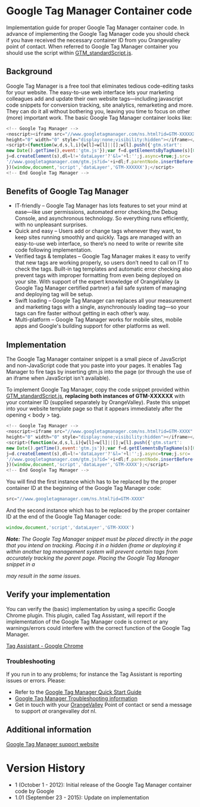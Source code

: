 Google Tag Manager Container code
============
Implementation guide for proper Google Tag Manager container code. In advance of implementing the Google Tag Manager code you should check if you have received the necessary container ID from you Orangevalley point of contact. When referred to Google Tag Manager container you should use the script within [GTM_standardScript.js](https://github.com/orangevalley/GTM_standard/blob/master/GTM_standardScript.js).

## Background
Google Tag Manager is a free tool that eliminates tedious code-editing tasks for your website. The easy-to-use web interface lets your marketing colleagues add and update their own website tags—including javascript code snippets for conversion tracking, site analytics, remarketing and more. They can do it all without bothering you, leaving you time to focus on other (more) important work.
The basic Google Tag Manager container looks like:

```javascript
<!-- Google Tag Manager -->
<noscript><iframe src="//www.googletagmanager.com/ns.html?id=GTM-XXXXXX"
height="0" width="0" style="display:none;visibility:hidden"></iframe></noscript>
<script>(function(w,d,s,l,i){w[l]=w[l]||[];w[l].push({'gtm.start':
new Date().getTime(),event:'gtm.js'});var f=d.getElementsByTagName(s)[0],
j=d.createElement(s),dl=l!='dataLayer'?'&l='+l:'';j.async=true;j.src=
'//www.googletagmanager.com/gtm.js?id='+i+dl;f.parentNode.insertBefore(j,f);
})(window,document,'script','dataLayer','GTM-XXXXXX');</script>
<!-- End Google Tag Manager -->
```
## Benefits of Google Tag Manager
- IT-friendly – Google Tag Manager has lots features to set your mind at ease—like user permissions, automated error checking,the Debug Console, and asynchronous technology. So everything runs efficiently, with no unpleasant surprises.
- Quick	and	easy – Users add or change tags whenever they want, to 
keep sites running smoothly and quickly. Tags are managed with an easy-to-use web interface, so there’s no need to write or rewrite site code following implementation.
- Verified	tags	&	templates – Google Tag Manager makes it easy to verify that new tags are working properly, so users don’t need to call on IT to check the tags. Built-in tag templates and automatic error checking also prevent tags with improper formatting from even being deployed on your site. With support of the expert knowledge of OrangeValley (a Google Tag Manager certified partner) a fail safe system of managing and deploying tag will be setup.
- Swift	loading – Google Tag Manager can replaces all your measurement and marketing tags with a single, asynchronously loading tag—so your tags can fire faster without getting in each other’s way.
- Multi-platform – Google Tag Manager works for mobile sites, mobile apps and Google's building support for other platforms as well.

## Implementation
The Google Tag Manager container snippet is a small piece of JavaScript and non-JavaScript code that you paste into your pages. It enables Tag Manager to fire tags by inserting gtm.js into the page (or through the use of an iframe when JavaScript isn't available).

To implement Google Tag Manager, copy the code snippet provided within [GTM_standardScript.js](https://github.com/orangevalley/GTM_standard/blob/master/GTM_standardScript.js), **replacing both instances of GTM-XXXXXX** with your container ID (supplied separately by OrangeValley). Paste this snippet into your website template page so that it appears immediately after the opening < body > tag.

```javascript
<!-- Google Tag Manager -->
<noscript><iframe src="//www.googletagmanager.com/ns.html?id=GTM-XXXX"
height="0" width="0" style="display:none;visibility:hidden"></iframe></noscript>
<script>(function(w,d,s,l,i){w[l]=w[l]||[];w[l].push({'gtm.start':
new Date().getTime(),event:'gtm.js'});var f=d.getElementsByTagName(s)[0],
j=d.createElement(s),dl=l!='dataLayer'?'&l='+l:'';j.async=true;j.src=
'//www.googletagmanager.com/gtm.js?id='+i+dl;f.parentNode.insertBefore(j,f);
})(window,document,'script','dataLayer','GTM-XXXX');</script>
<!-- End Google Tag Manager -->
```
You will find the first instance which has to be replaced by the proper container ID at the beginning of the Google Tag Manager code:

```javascript
src="//www.googletagmanager.com/ns.html?id=GTM-XXXX"
```

And the second instance which has to be replaced by the proper container ID at the end of the Google Tag Manager code:

```javascript
window,document,'script','dataLayer','GTM-XXXX')
```

_**Note:** The Google Tag Manager snippet must be placed directly in the page that you intend on tracking. Placing it in a hidden iframe or deploying it within another tag management system will prevent certain tags from accurately tracking the parent page. Placing the Google Tag Manager snippet in a <div> may result in the same issues._

## Verify your implementation
You can verify the (basic) implementation by using a specific Google Chrome plugin. This plugin, called Tag Assistant, will report if the implementation of the Google Tag Manager code is correct or any warnings/errors could interfere with the correct function of the Google Tag Manager.

[Tag Assistant - Google Chrome](https://chrome.google.com/webstore/detail/tag-assistant-by-google/kejbdjndbnbjgmefkgdddjlbokphdefk?hl=en)

### Troubleshooting
If you run in to any problems; for instance the Tag Assistant is reporting issues or errors. Please:

- Refer to the [Google Tag Manager Quick Start Guide](https://developers.google.com/tag-manager/troubleshooting)
- [Google Tag Manager Troubleshooting information](https://developers.google.com/tag-manager/troubleshooting)
- Get in touch with your [OrangeValley](http://orangevalley.nl/) Point of contact or send a message to support _at_ orangevalley _dot_ nl.

## Additional information
[Google Tag Manager support website](https://developers.google.com/tag-manager/quickstart)

# Version History
- 1 (October 1 - 2012): Initial release of the Google Tag Manager container code by Google
- 1.01 (September 23 - 2015): Update on implementation

